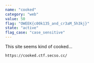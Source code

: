 ```yaml
---
name: "cooked"
category: "web"
value: 50
flag: "OWEEK{c00k135_and_cr3aM_5h3kj}"
state: "active"
flag_case: "case_sensitive"
---
```


This site seems kind of cooked...

`https://cooked.ctf.secso.cc/`
